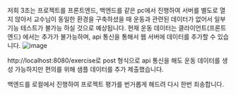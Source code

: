 저희 3조는 프로젝트를 프론트엔드, 백엔드를 같은 pc에서 진행하여 서버를 별도로 열지 않아서 교수님이 동일한 환경을 구축하셨을 때 운동과 관련된 데이터가 없어서 일부 기능 테스트가 불가능 하실 것으로 예상됩니다.
현재 운동 데이터는 클라이언트(프론트엔드) 에서는 추가가 불가능하며, api 통신을 통해서 웹 서버에 데이터를 추가할 수 있습니다.
![image](https://github.com/kwjdgh1267/springflutterback/assets/78252310/14d2a863-2a85-4c64-b7ff-5af92dab79b1)

http://localhost:8080/exercise로 post 형식으로 api 통신을 해도 운동 데이터를 생성 가능하지만 편의를 위해 샘플 데이터를 추가 제출했습니다.

백엔드를 로컬에서 진행하여 프로젝트 평가를 번거롭게 해드려 다시 한번 죄송합니다.
